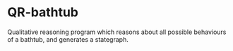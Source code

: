 # QR-bathtub
Qualitative reasoning program which reasons about all possible behaviours of a bathtub, and generates a stategraph.
